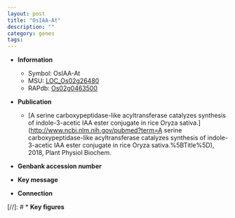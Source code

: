 ```yaml
---
layout: post
title: "OsIAA-At"
description: ""
category: genes
tags: 
---
```


* **Information**  
    + Symbol: OsIAA-At  
    + MSU: [LOC_Os02g26480](http://rice.uga.edu/cgi-bin/ORF_infopage.cgi?orf=LOC_Os02g26480)  
    + RAPdb: [Os02g0463500](https://rapdb.dna.affrc.go.jp/locus/?name=Os02g0463500)  

* **Publication**  
    + [A serine carboxypeptidase-like acyltransferase catalyzes synthesis of indole-3-acetic IAA ester conjugate in rice Oryza sativa.](http://www.ncbi.nlm.nih.gov/pubmed?term=A serine carboxypeptidase-like acyltransferase catalyzes synthesis of indole-3-acetic IAA ester conjugate in rice Oryza sativa.%5BTitle%5D), 2018, Plant Physiol Biochem.

* **Genbank accession number**  

* **Key message**  

* **Connection**  

[//]: # * **Key figures**  



